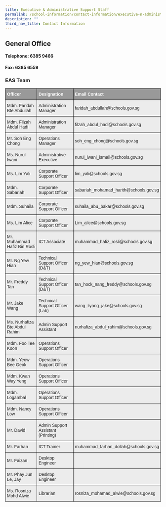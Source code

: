 ```yaml
---
title: Executive & Administrative Support Staff
permalink: /school-information/contact-information/executive-n-administrative-support-staff/
description: ""
third_nav_title: Contact Information
---
```

## General Office

#### Telephone: 6385 9466

#### Fax: 6385 6559

### EAS Team
<style type="text/css">
.tg  {border-collapse:collapse;border-spacing:0;}
.tg td{border-color:black;border-style:solid;border-width:1px;font-family:Arial, sans-serif;font-size:14px;
  overflow:hidden;padding:10px 5px;word-break:normal;}
.tg th{border-color:black;border-style:solid;border-width:1px;font-family:Arial, sans-serif;font-size:14px;
  font-weight:normal;overflow:hidden;padding:10px 5px;word-break:normal;}
.tg .tg-fxx4{background-color:#ECECEC;color:#222;text-align:left;vertical-align:middle}
.tg .tg-emg8{background-color:#ECECEC;color:#222;text-align:left;vertical-align:top}
.tg .tg-e6w6{background-color:#999;color:#FFF;font-weight:bold;text-align:left;vertical-align:middle}</style>
<table class="tg">
<thead>
    <th class="tg-e6w6"><span style="color:#FFF;background-color:#999">Officer</span></th>
    <th class="tg-e6w6"><span style="color:#FFF;background-color:#999">Designation</span></th>
    <th class="tg-e6w6"><span style="color:#FFF;background-color:#999">Email Contact</span></th>
  </tr>
</thead>
<tbody>
  <tr>
    <td class="tg-fxx4"><span style="color:#222">Mdm. Faridah Bte Abdullah</span></td>
    <td class="tg-fxx4"><span style="color:#222">Administration Manager</span></td>
    <td class="tg-fxx4"><span style="color:#222">faridah_abdullah@schools.gov.sg  </span></td>
  </tr>
  <tr>
    <td class="tg-fxx4"><span style="color:#222">Mdm. Filzah Abdul Hadi</span></td>
    <td class="tg-fxx4"><span style="color:#222">Administration Manager</span></td>
    <td class="tg-fxx4"><span style="color:#222">filzah_abdul_hadi@schools.gov.sg</span></td>
  </tr>
  <tr>
    <td class="tg-fxx4"><span style="color:#222">Mr. Soh Eng Chong</span></td>
    <td class="tg-fxx4"><span style="color:#222">Operations Manager</span></td>
    <td class="tg-fxx4"><span style="color:#222">soh_eng_chong@schools.gov.sg </span></td>
  </tr>
  <tr>
    <td class="tg-fxx4"><span style="color:#222">Ms. Nurul Iwani</span> </td>
    <td class="tg-fxx4"><span style="color:#222">Administrative Executive</span></td>
    <td class="tg-fxx4"><span style="color:#222">nurul_iwani_ismail@schools.gov.sg</span></td>
  </tr>
  <tr>
    <td class="tg-fxx4"><span style="color:#222">Ms. Lim Yali</span></td>
    <td class="tg-fxx4"><span style="color:#222">Corporate Support Officer</span></td>
    <td class="tg-fxx4"><span style="color:#222">lim_yali@schools.gov.sg </span></td>
  </tr>

  <tr>
    <td class="tg-fxx4"><span style="color:#222">Mdm. Sabariah</span></td>
    <td class="tg-fxx4"><span style="color:#222">Corporate Support Officer</span></td>
    <td class="tg-fxx4"><span style="color:#222">sabariah_mohamad_harith@schools.gov.sg </span></td>
  </tr>
  <tr>
    <td class="tg-fxx4"><span style="color:#222">Mdm. Suhaila</span></td>
    <td class="tg-fxx4"><span style="color:#222">Corporate Support Officer</span></td>
    <td class="tg-fxx4"><span style="color:#222">suhaila_abu_bakar@schools.gov.sg</span></td>
  </tr>
	<tr>
    <td class="tg-fxx4"><span style="color:#222">Ms. Lim Alice</span></td>
    <td class="tg-fxx4"><span style="color:#222">Corporate Support Officer</span></td>
    <td class="tg-fxx4"><span style="color:#222">Lim_alice@schools.gov.sg</span></td>
  </tr>
	<tr>
    <td class="tg-emg8">Mr. Muhammad Hafiz Bin Rosli</td>
    <td class="tg-fxx4"><span style="color:#222">ICT Associate</span></td>
    <td class="tg-fxx4">muhammad_hafiz_rosli@schools.gov.sg<span style="color:#222"> </span></td>
  </tr>
	<tr>
    <td class="tg-fxx4"><span style="color:#222">Mr. Ng Yew Hian</span></td>
    <td class="tg-fxx4"><span style="color:#222">Technical Support Officer (D&amp;T)</span></td>
    <td class="tg-fxx4"><span style="color:#222">ng_yew_hian@schools.gov.sg </span></td>
  </tr>
	 <tr>
    <td class="tg-fxx4"><span style="color:#222">Mr. Freddy Tan</span></td>
    <td class="tg-fxx4"><span style="color:#222">Technical Support Officer (D&amp;T)</span><br></td>
    <td class="tg-fxx4"><span style="color:#222"> tan_hock_nang_freddy@schools.gov.sg </span></td>
  </tr>
  <tr>
		<td class="tg-fxx4"><span style="color:#222">Mr. Jake Wang</span></td>
    <td class="tg-fxx4"><span style="color:#222">Technical Support Officer (Lab)</span></td>
    <td class="tg-fxx4"><span style="color:#222">wang_liyang_jake@schools.gov.sg </span></td>
  </tr>
		 <tr>
    <td class="tg-fxx4"><span style="color:#222">Ms. Nurhafiza Bte Abdul Rahim</span></td>
    <td class="tg-fxx4"><span style="color:#222">Admin Support </span>Assistant</td>
    <td class="tg-fxx4"><span style="color:#222"> nurhafiza_abdul_rahim@schools.gov.sg </span></td>
  </tr>
    <td class="tg-emg8">Mdm. Foo Tee Koon</td>
    <td class="tg-fxx4"><span style="color:#222">Operations Support Officer</span></td>
    <td class="tg-fxx4"><span style="color:#222"> </span></td>
  </tr>
  <tr>
    <td class="tg-fxx4"><span style="color:#222">Mdm. Yeow Bee Geok</span></td>
    <td class="tg-fxx4"><span style="color:#222">Operations Support Officer</span></td>
    <td class="tg-fxx4"><span style="color:#222"> </span></td>
  </tr>
  <tr>
    <td class="tg-fxx4"><span style="color:#222">Mdm. Kwan Way Yeng</span></td>
    <td class="tg-fxx4"><span style="color:#222">Operations Support Officer</span></td>
    <td class="tg-fxx4"><span style="color:#222"> </span></td>
  </tr>
  <tr>
    <td class="tg-fxx4"><span style="color:#222">Mdm. Logambal</span></td>
    <td class="tg-fxx4"><span style="color:#222">Operations Support Officer</span></td>
    <td class="tg-fxx4"><span style="color:#222"> </span></td>
  </tr>
	<tr>
    <td class="tg-fxx4"><span style="color:#222">Mdm. Nancy Low</span></td>
    <td class="tg-fxx4"><span style="color:#222">Operations Support Officer</span></td>
    <td class="tg-fxx4"><span style="color:#222"> </span></td>
  </tr>
  <tr>
    <td class="tg-fxx4"><span style="color:#222">Mr. David</span></td>
    <td class="tg-fxx4"><span style="color:#222">Admin Support Assistant (Printing)</span></td>
    <td class="tg-fxx4"><span style="color:#222"> </span></td>
	</tr>
    <tr>
    <td class="tg-fxx4"><span style="color:#222">Mr. Farhan</span></td>
    <td class="tg-fxx4"><span style="color:#222">ICT Trainer</span></td>
    <td class="tg-fxx4">muhammad_farhan_dollah@schools.gov.sg<span style="color:#222"></span></td>
  </tr>
  <tr>
    <td class="tg-fxx4"><span style="color:#222">Mr. Faizan</span></td>
    <td class="tg-fxx4"><span style="color:#222">Desktop Engineer</span></td>
    <td class="tg-fxx4"><span style="color:#222"></span></td>
  </tr>
	<tr>
    <td class="tg-fxx4"><span style="color:#222">Mr. Phay Jun Le, Jay</span></td>
    <td class="tg-fxx4"><span style="color:#222">Desktop Engineer</span></td>
    <td class="tg-fxx4"><span style="color:#222"></span></td>
  </tr>
  	<tr>
    <td class="tg-fxx4"><span style="color:#222">Ms. Rosniza Mohd Alwie</span></td>
    <td class="tg-fxx4"><span style="color:#222">Librarian</span></td>
    <td class="tg-fxx4">rosniza_mohamad_alwie@schools.gov.sg<span style="color:#222"></span></td>
  </tr>
</tbody>
</table>